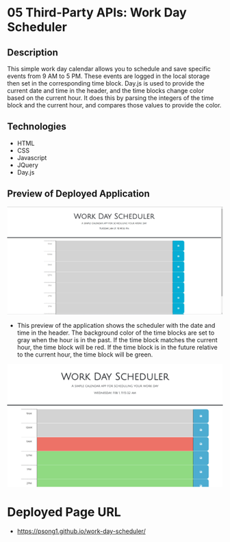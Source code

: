 # 05 Third-Party APIs: Work Day Scheduler

## Description

This simple work day calendar allows you to schedule and save specific events from 9 AM to 5 PM. These events are logged in the local storage then set in the corresponding time block. Day.js is used to provide the current date and time in the header, and the time blocks change color based on the current hour. It does this by parsing the integers of the time block and the current hour, and compares those values to provide the color. 

## Technologies

* HTML
* CSS
* Javascript
* JQuery
* Day.js

## Preview of Deployed Application

![img](./Assets/images/scheduler-past.jpg)

* This preview of the application shows the scheduler with the date and time in the header. The background color of the time blocks are set to gray when the hour is in the past. If the time block matches the current hour, the time block will be red. If the time block is in the future relative to the current hour, the time block will be green.

![img](./Assets/images/scheduler-current-future.png)

# Deployed Page URL

* https://psong1.github.io/work-day-scheduler/